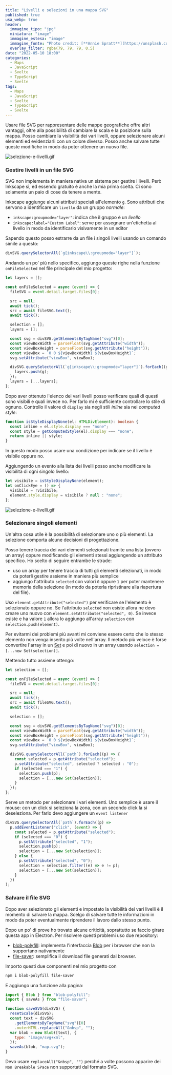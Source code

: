 ```yaml
---
title: "Livelli e selezioni in una mappa SVG"
published: true
usa_webp: true
header:
  immagine_tipo: "jpg"
  miniatura: "image"
  immagine_estesa: "image"
  immagine_fonte: "Photo credit: [**Annie Spratt**](https://unsplash.com/@anniespratt)"
  overlay_filter: rgba(79, 79, 79, 0.5)
date: "2022-05-10 18:00"
categories:
  - Maps
  - JavaScript
  - Svelte
  - TypeScript
  - Svelte
tags:
  - Maps
  - JavaScript
  - Svelte
  - TypeScript
  - Svelte
---
```


Usare file SVG per rappresentare delle mappe geografiche offre altri vantaggi, oltre alla possibilità di cambiare la scala e la posizione sulla mappa. Posso cambiare la visibilità dei vari livelli, oppure selezionare alcuni elementi ed evidenziarli con un colore diverso. Posso anche salvare tutte queste modifiche in modo da poter ottenere un nuovo file.

![selezione-e-livelli.gif](https://raw.githubusercontent.com/el3um4s/strani-anelli-blog/master/_posts/2022/2022-05-10-livelli-e-selezioni-in-una-mappa-svg/selezione-e-livelli.gif)

### Gestire livelli in un file SVG

SVG non implementa in maniera nativa un sistema per gestire i livelli. Però Inkscape sì, ed essendo gratuito è anche la mia prima scelta. Ci sono solamente un paio di cose da tenere a mente.

Inkscape aggiunge alcuni attributi speciali all'elemento `g`. Sono attributi che servono a identificare un `livello` da un gruppo _normale_:

- `inkscape:groupmode="layer"`: indica che il gruppo è un _livello_
- `inkscape:label="Custom Label"`: serve per assegnare un'etichetta al livello in modo da identificarlo visivamente in un editor

Sapendo questo posso estrarre da un file i singoli livelli usando un comando simile a questo:

```js
divSVG.querySelectorAll(`g[inkscape\\:groupmode="layer"]`);
```

Andando un po' più nello specifico, aggiungo queste righe nella funzione `onFileSelected` nel file principale del mio progetto:

```ts
let layers = [];

const onFileSelected = async (event) => {
  fileSVG = event.detail.target.files[0];

  src = null;
  await tick();
  src = await fileSVG.text();
  await tick();

  selection = [];
  layers = [];

  const svg = divSVG.getElementsByTagName("svg")[0];
  const viewBoxWidth = parseFloat(svg.getAttribute("width"));
  const viewBoxHeight = parseFloat(svg.getAttribute("height"));
  const viewBox = `0 0 ${viewBoxWidth} ${viewBoxHeight}`;
  svg.setAttribute("viewBox", viewBox);

  divSVG.querySelectorAll(`g[inkscape\\:groupmode="layer"]`).forEach((g) => {
    layers.push(g);
  });
  layers = [...layers];
};
```

Dopo aver ottenuto l'elenco dei vari livelli posso verificare quali di questi sono visibili e quali invece no. Per farlo mi è sufficiente controllare lo stile di ognuno. Controllo il valore di `display` sia negli stili _inline_ sia nei _computed style_:

```ts
function isStyleDisplayNone(el: HTMLDivElement): boolean {
  const inline = el.style.display === "none";
  const style = getComputedStyle(el).display === "none";
  return inline || style;
}
```

In questo modo posso usare una condizione per indicare se il livello è visibile oppure no.

Aggiungendo un evento alla lista dei livelli posso anche modificare la visibilità di ogni singolo livello:

```ts
let visibile = isStyleDisplayNone(element);
let onClickEye = () => {
  visibile = !visibile;
  element.style.display = visibile ? null : "none";
};
```

![selezione-e-livelli.gif](https://raw.githubusercontent.com/el3um4s/strani-anelli-blog/master/_posts/2022/2022-05-10-livelli-e-selezioni-in-una-mappa-svg/selezione-e-livelli.gif)

### Selezionare singoli elementi

Un'altra cosa utile è la possibilità di selezionare uno o più elementi. La selezione comporta alcune decisioni di progettazione.

Posso tenere traccia dei vari elementi selezionati tramite una lista (ovvero un array) oppure modificando gli elementi stessi aggiungendo un attributo specifico. Ho scelto di seguire entrambe le strade:

- uso un array per tenere traccia di tutti gli elementi selezionati, in modo da poterli gestire assieme in maniera più semplice
- aggiungo l'attributo `selected` con valori `0` oppure `1` per poter mantenere memoria della selezione (in modo da poterla ripristinare alla riapertura del file).

Uso `element.getAttribute("selected")` per verificare se l'elemento è selezionato oppure no. Se l'attributo `selected` non esiste allora ne devo creare uno nuovo con `element.setAttribute("selected", 0)`. Se invece esiste e ha valore `1` allora lo aggiungo all'array `selection` con `selection.push(element)`.

Per evitarmi dei problemi più avanti mi conviene essere certo che lo stesso elemento non venga inserito più volte nell'array. Il metodo più veloce è forse convertire l'array in un [Set](https://developer.mozilla.org/en-US/docs/Web/JavaScript/Reference/Global_Objects/Set) e poi di nuovo in un array usando `selection = [...new Set(selection)]`.

Mettendo tutto assieme ottengo:

```ts
let selection = [];

const onFileSelected = async (event) => {
  fileSVG = event.detail.target.files[0];

  src = null;
  await tick();
  src = await fileSVG.text();
  await tick();

  selection = [];

  const svg = divSVG.getElementsByTagName("svg")[0];
  const viewBoxWidth = parseFloat(svg.getAttribute("width"));
  const viewBoxHeight = parseFloat(svg.getAttribute("height"));
  const viewBox = `0 0 ${viewBoxWidth} ${viewBoxHeight}`;
  svg.setAttribute("viewBox", viewBox);

  divSVG.querySelectorAll(`path`).forEach((p) => {
    const selected = p.getAttribute("selected");
    p.setAttribute("selected", selected ? selected : "0");
    if (selected === "1") {
      selection.push(p);
      selection = [...new Set(selection)];
    }
  });
};
```

Serve un metodo per selezionare i vari elementi. Uno semplice è usare il mouse: con un click si seleziona la zona, con un secondo click la si deseleziona. Per farlo devo aggiungere un `event listener`

```js
divSVG.querySelectorAll(`path`).forEach((p) =>
  p.addEventListener("click", (event) => {
    const selected = p.getAttribute("selected");
    if (selected === "0") {
      p.setAttribute("selected", "1");
      selection.push(p);
      selection = [...new Set(selection)];
    } else {
      p.setAttribute("selected", "0");
      selection = selection.filter((e) => e != p);
      selection = [...new Set(selection)];
    }
  })
);
```

### Salvare il file SVG

Dopo aver selezionato gli elementi e impostato la visibilità dei vari livelli è il momento di salvare la mappa. Scelgo di salvare tutte le informazioni in modo da poter eventualmente riprendere il lavoro dallo stesso punto.

Dopo un po' di prove ho trovato alcune criticità, soprattutto se faccio girare questa app in Electron. Per risolvere questi problemi uso due repository:

- [blob-polyfill](https://www.npmjs.com/package/blob-polyfill): implementa l'interfaccia [Blob](https://developer.mozilla.org/en-US/docs/Web/API/Blob) per i browser che non la supportano nativamente
- [file-saver](https://www.npmjs.com/package/file-saver): semplifica il download file generati dal browser.

Importo questi due componenti nel mio progetto con

```bash
npm i blob-polyfill file-saver
```

E aggiungo una funzione alla pagina:

```js
import { Blob } from "blob-polyfill";
import { saveAs } from "file-saver";

function saveSVG(divSVG) {
  resetScale(divSVG);
  const text = divSVG
    .getElementsByTagName("svg")[0]
    .outerHTML.replaceAll("&nbsp", "");
  var blob = new Blob([text], {
    type: "image/svg+xml",
  });
  saveAs(blob, "map.svg");
}
```

Devo usare `replaceAll("&nbsp", "")` perché a volte possono apparire dei `Non Breakable SPace` non supportati dal formato SVG.
